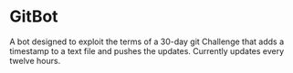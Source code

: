 # GitBot

A bot designed to exploit the terms of a 30-day git Challenge that adds a timestamp to a text file and pushes the updates. Currently updates every twelve hours.
